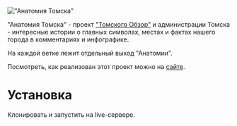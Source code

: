 !["Анатомия Томска"](https://obzor.city/data/images/news_2024/zgl1/gittest/anatomtom.jpg)

"Анатомия Томска" - проект ["Томского Обзор"](https://obzor.city) и администрации Томска - интересные истории о главных символах, местах и фактах нашего города в комментариях и инфографике.

На каждой ветке лежит отдельный выход "Анатомии". 

Посмотреть, как реализован этот проект можно на [сайте](https://https://obzor.city/tags/read/640---anatomija-tomska). 

# Установка
Клонировать и запустить на live-сервере. 
